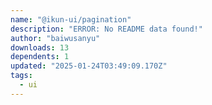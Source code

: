 ```yaml
---
name: "@ikun-ui/pagination"
description: "ERROR: No README data found!"
author: "baiwusanyu"
downloads: 13
dependents: 1
updated: "2025-01-24T03:49:09.170Z"
tags: 
  - ui
---
```

